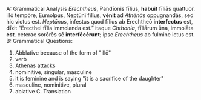 A: Grammatical Analysis 
*Erechtheus*, Pandīonis fīlius, **habuit** fīliās quattuor. illō tempōre, Eumolpus, Neptūnī fīlius, **vēnit** ad *Athēnās* oppugnandās, sed hic victus est. *Neptūnus*, infestus quod fīlius ab Erechtheō **interfectus** est, dīxit “Erecthei fīlia immolanda est.” itaque *Chthonia*, fīliārum ūna, immolāta **est**. ceterae sorōrēs sē **interfēcērunt**; ipse *Erechtheus* ab fulmine ictus est.
B: Grammatical Questions:
1. Abblative because of the form of "illō"
2. verb
3. Athenas attacks 
4. nominitive, singular, masculine
5. it is feminine and is saying "it is a sacrifice of the daughter" 
6. masculine, nominitive, plural 
7. ablative 
C. Translation 
